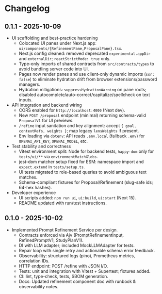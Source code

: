 # Changelog

## 0.1.1 - 2025-10-09

- UI scaffolding and best-practice hardening
  - Colocated UI panes under Next.js app: `ui/components/{RefinementPane,ProposalPane}.tsx`.
  - Next.js config cleaned: removed deprecated `experimental.appDir` and `externalDir`; `reactStrictMode: true` only.
  - Type-only imports of shared contracts from `src/contracts/types` to avoid bundling server code into UI.
  - Pages now render panes and use client-only dynamic imports (`ssr: false`) to eliminate hydration drift from browser extensions/password managers.
  - Hydration mitigations: `suppressHydrationWarning` on pane roots; disabled autocomplete/auto-correct/capitalize/spellcheck on text inputs.
- API integration and backend wiring
  - CORS enabled for `http://localhost:4000` (Next dev).
  - New `POST /proposal` endpoint (minimal) returning schema-valid `ProposalV1` for UI previews.
  - `/refine` input sanitation and key alignment: accept `{ goal, contextRefs, weights }`; map legacy `lensWeights` if present.
  - Env loading via `dotenv`: API reads `.env.local` (fallback `.env`) for `OPENAI_API_KEY`, `OPENAI_MODEL`, etc.
- Test stability and correctness
  - Vitest environment split: Node for backend tests, `happy-dom` only for `tests/ui/**` via `environmentMatchGlobs`.
  - jest-dom matcher setup fixed for ESM: namespace import and `expect.extend` in `tests/setup.ts`.
  - UI tests migrated to role-based queries to avoid ambiguous text matches.
  - Schema-compliant fixtures for Proposal/Refinement (slug-safe ids; 64-hex hashes).
- Developer experience
  - UI scripts added: `npm run ui`, `ui:build`, `ui:start` (Next 15).
  - README updated with run/test instructions.

## 0.1.0 - 2025-10-02

- Implemented Prompt Refinement Service per design.
  - Contracts enforced via Ajv (PromptRefinementInput, RefinedPromptV1, StudyPlanV1).
  - DI with LLM adapter; included MockLLMAdapter for tests.
  - Repair loop with single retry and actionable schema error feedback.
  - Observability: structured logs (pino), Prometheus metrics, correlation IDs.
  - HTTP endpoint: POST /refine with JSON I/O.
  - Tests: unit and integration with Vitest + Supertest; fixtures added.
  - CI: lint, type-check, tests, SBOM generation.
  - Docs: Updated refinement component doc with runbook & observability notes.
